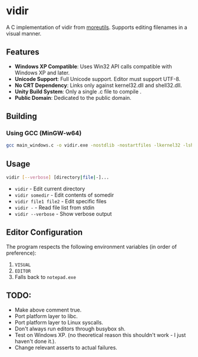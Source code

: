 # vidir

A C implementation of vidir from [moreutils](https://joeyh.name/code/moreutils/). Supports editing filenames in a visual manner.

## Features

- **Windows XP Compatible**: Uses Win32 API calls compatible with Windows XP and later.
- **Unicode Support**: Full Unicode support. Editor must support UTF-8.
- **No CRT Dependency**: Links only against kernel32.dll and shell32.dll.
- **Unity Build System**: Only a single .c file to compile .
- **Public Domain**: Dedicated to the public domain.

## Building

### Using GCC (MinGW-w64)
```sh
gcc main_windows.c -o vidir.exe -nostdlib -nostartfiles -lkernel32 -lshell32
```

## Usage

```sh
vidir [--verbose] [directory|file|-]...
```

- `vidir` - Edit current directory
- `vidir somedir` - Edit contents of somedir
- `vidir file1 file2` - Edit specific files
- `vidir -` - Read file list from stdin
- `vidir --verbose` - Show verbose output

## Editor Configuration

The program respects the following environment variables (in order of preference):
1. `VISUAL`
2. `EDITOR`
3. Falls back to `notepad.exe`

## TODO:
* Make above comment true.
* Port platform layer to libc.
* Port platform layer to Linux syscalls.
* Don't always run editors through busybox sh.
* Test on Windows XP. (no theoretical reason this shouldn't work - I just haven't done it.).
* Change relevant asserts to actual failures.